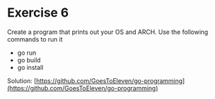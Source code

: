 # Exercise 6

Create a program that prints out your OS and ARCH. Use the following commands to run it
- go run
- go build
- go install

Solution: [https://github.com/GoesToEleven/go-programming](https://github.com/GoesToEleven/go-programming)
